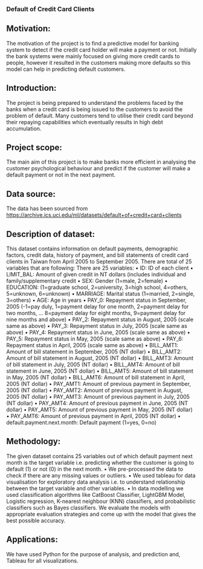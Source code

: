 ### Default of Credit Card Clients

## Motivation:

The motivation of the project is to find a predictive model for banking system to detect if the credit card holder will make a payment or not. Initially the bank systems were mainly focused on giving more credit cards to people, however it resulted in the customers making more defaults so this model can help in predicting default customers.

## Introduction:
The project is being prepared to understand the problems faced by the banks when a credit card is being issued to the customers to avoid the problem of default. Many customers tend to utilise their credit card beyond their repaying capabilities which eventually results in high debt accumulation.

## Project scope:
The main aim of this project is to make banks more efficient in analysing the customer psychological behaviour and predict if the customer will make a default payment or not in the next payment.

## Data source:
The data has been sourced from
https://archive.ics.uci.edu/ml/datasets/default+of+credit+card+clients

## Description of dataset: 
This dataset contains information on default payments, demographic factors, credit data, history of payment, and bill statements of credit card clients in Taiwan from April 2005 to September 2005. There are total of 25 variables that are following:
There are 25 variables:
• ID: ID of each client
• LIMIT_BAL: Amount of given credit in NT dollars (includes individual and
family/supplementary credit
• SEX: Gender (1=male, 2=female)
• EDUCATION: (1=graduate school, 2=university, 3=high school, 4=others, 5=unknown,
6=unknown)
• MARRIAGE: Marital status (1=married, 2=single, 3=others)
• AGE: Age in years
• PAY_0: Repayment status in September, 2005 (-1=pay duly, 1=payment delay for one
month, 2=payment delay for two months, ... 8=payment delay for eight months, 9=payment delay for nine months and above)
• PAY_2: Repayment status in August, 2005 (scale same as above)
• PAY_3: Repayment status in July, 2005 (scale same as above)
• PAY_4: Repayment status in June, 2005 (scale same as above)
• PAY_5: Repayment status in May, 2005 (scale same as above)
• PAY_6: Repayment status in April, 2005 (scale same as above)
• BILL_AMT1: Amount of bill statement in September, 2005 (NT dollar)
• BILL_AMT2: Amount of bill statement in August, 2005 (NT dollar)
• BILL_AMT3: Amount of bill statement in July, 2005 (NT dollar)
• BILL_AMT4: Amount of bill statement in June, 2005 (NT dollar)
• BILL_AMT5: Amount of bill statement in May, 2005 (NT dollar)
• BILL_AMT6: Amount of bill statement in April, 2005 (NT dollar)
• PAY_AMT1: Amount of previous payment in September, 2005 (NT dollar)
• PAY_AMT2: Amount of previous payment in August, 2005 (NT dollar)
• PAY_AMT3: Amount of previous payment in July, 2005 (NT dollar)
• PAY_AMT4: Amount of previous payment in June, 2005 (NT dollar)
• PAY_AMT5: Amount of previous payment in May, 2005 (NT dollar)
• PAY_AMT6: Amount of previous payment in April, 2005 (NT dollar)
• default.payment.next.month: Default payment (1=yes, 0=no)

## Methodology:

The given dataset contains 25 variables out of which default payment next month is the target variable i.e. predicting whether the customer is going to default (1) or not (0) in the next month.
• We pre-processed the data to check if there are any missing values or outliers.
• We used tableau for data visualisation for exploratory data analysis i.e. to understand relationship between the target variable and other variables.
• In data modelling we used classification algorithms like CatBoost Classifier, LightGBM Model, Logistic regression, K-nearest neighbour (KNN) classifiers, and probabilistic classifiers such as Bayes classifiers. We evaluate the models with appropriate evaluation strategies and come up with the model that gives the best possible accuracy.

## Applications:

We have used Python for the purpose of analysis, and prediction and, Tableau for all visualizations.
